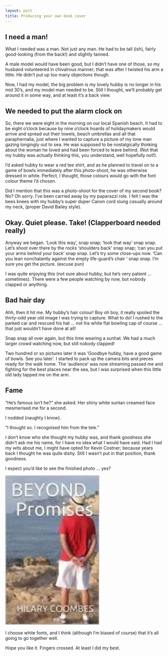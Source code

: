 ```yaml
---
layout: post
title: Producing your own book cover
---
```


## I need a man!
What I needed was a man. Not just any man. He had to be tall (ish), fairly good-looking (from the back!) and slightly tanned.

A male model would have been good, but I didn’t have one of those, so my husband volunteered in chivalrous manner; that was after I twisted his arm a little. He didn’t put up too many objections though.

Now, I had my model, the big problem is my lovely hubby is no longer in his mid 30’s, and my model man needed to be. Still I thought, we’ll probably get around it in some way, and at least it’s a back view.

## We needed to put the alarm clock on
So, there we were eight in the morning on our local Spanish beach. It had to be eight o’clock because by nine o’clock hoards of holidaymakers would arrive and spread out their towels, beach umbrellas and all that paraphernalia, just where I wanted to capture a picture of my lone man gazing longingly out to sea. He was supposed to be nostalgically thinking about the woman he loved and had been forced to leave behind. (Not that my hubby was actually thinking this, you understand, well hopefully not!).

I’d asked hubby to wear a red tee shirt, and as he planned to travel on to a game of bowls immediately after this photo-shoot, he was otherwise dressed in white. Perfect, I thought, those colours would go with the font colour theme I’d chosen.

Did I mention that this was a photo-shoot for the cover of my second book? No? Oh sorry. I’ve been carried away by my paparazzi role. I felt I was the bees knees with my hubby’s super duper Canon cord slung casually around my neck, (proper David Bailey style).

## Okay. Quiet please. Take! (Clapperboard needed really)
Anyway we began. ‘Look this way’, snap snap; ‘look that way’ snap snap. Let’s shoot over there by the rocks ‘shoulders back’ snap snap; ‘can you put your arms behind your back’ snap snap. Let’s try some close-ups now. ‘Can you lean nonchalantly against the empty life-guard’s chair ‘ snap snap. I’m sure you get the picture. (excuse pun)

I was quite enjoying this (not sure about hubby, but he’s very patient … sometimes). There were a few people watching by now, but nobody clapped or anything.

## Bad hair day
Ahh, then it hit me. My hubby’s hair colour! Boy oh boy, it really spoiled the thirty-odd year old image I was trying to capture. What to do! I rushed to the parked car and rescued his hat … not his white flat bowling cap of course …that just wouldn’t have done at all!

Snap snap all over again, but this time wearing a sunhat. We had a much larger crowd watching now, but still nobody clapped!

Two hundred or so pictures later it was ‘Goodbye hubby, have a good game of bowls. See you later’. I started to pack up the camera bits and pieces ready for the walk home. The ‘audience’ was now streaming passed me and fighting for the best places near the sea, but I was surprised when this little old lady tapped me on the arm.

## Fame
“He’s famous isn’t he?” she asked. Her shiny white suntan creamed face mesmerised me for a second.

I nodded (naughty I know).

“I thought so. I recognised him from the tele.”

I don’t know who she thought my hubby was, and thank goodness she didn’t ask me his name, for I have no idea what I would have said. Had I had my wits about me, I might have opted for Kevin Costner; because years back I thought he was quite dishy. Still I wasn’t put in that position, thank goodness.

I expect you’d like to see the finished photo … yes?

<img src="/public/images/beyond-promises.webp" alt='Hilary' style="width: 300px;" />

I choose white fonts, and I think (although I’m biased of course) that it’s all going to go together well. 

Hope you like it. Fingers crossed. At least I did my best.